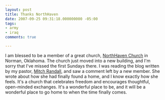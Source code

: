 ```yaml
---
layout: post
title: Thanks NorthHaven
date: 2007-09-25 09:31:18.000000000 -05:00
tags:
- army
- iraq 
comments: true

---
```

<p>I am blessed to be a member of a great church, <a href="http://northhavenchurch.net" title="NorthHaven Church">NorthHaven Church</a> in Norman, Oklahoma. The church just moved into a new building, and I'm sorry that I've missed the first Sundays there. I was reading the blog written by my pastor, <a href="http://northhavenchurch.net/index.php?option=com_content&amp;task=blogcategory&amp;id=17&amp;Itemid=40">Mitch Randall</a>, and saw a comment left by a new member. She wrote about how she had finally found a home, and I know exactly how she feels. It's a church that celebrates freedom and encourages thoughtful, open-minded exchanges. It's a wonderful place to be, and it will be a wonderful place to go home to when the time finally comes.</p>
